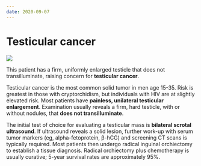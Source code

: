 ```yaml
---
date: 2020-09-07
---
```


# Testicular cancer

<!-- testicular cancer pt, sx, dx, rx, prognosis -->

![](https://photos.thisispiggy.com/file/wikiFiles/image-20200828073123368.png)

This patient has a firm, uniformly enlarged testicle that does not transilluminate, raising concern for **testicular cancer**.

Testicular cancer is the most common solid tumor in men age 15-35.  Risk is greatest in those with cryptorchidism, but individuals with HIV are at slightly elevated risk.  Most patients have **painless, unilateral testicular enlargement**.  Examination usually reveals a firm, hard testicle, with or without nodules, that **does not transilluminate**.

The initial test of choice for evaluating a testicular mass is **bilateral scrotal ultrasound**.  If ultrasound reveals a solid lesion, further work-up with serum tumor markers (eg, alpha-fetoprotein, β-hCG) and screening CT scans is typically required.  Most patients then undergo radical inguinal orchiectomy to establish a tissue diagnosis.  Radical orchiectomy plus chemotherapy is usually curative; 5-year survival rates are approximately 95%.
